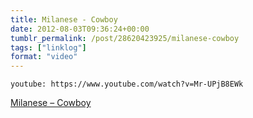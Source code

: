 ```yaml
---
title: Milanese - Cowboy
date: 2012-08-03T09:36:24+00:00
tumblr_permalink: /post/28620423925/milanese-cowboy
tags: ["linklog"]
format: "video"
---
```


`youtube: https://www.youtube.com/watch?v=Mr-UPjB8EWk`

[Milanese &#8211; Cowboy][1]

[1]: https://www.youtube.com/watch?v=Mr-UPjB8EWk
